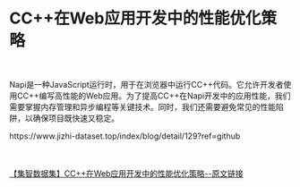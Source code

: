 <h1>CC++在Web应用开发中的性能优化策略</h1><br /><p>Napi是一种JavaScript运行时，用于在浏览器中运行CC++代码。它允许开发者使用CC++编写高性能的Web应用。为了提高CC++在Napi开发中的应用性能，我们需要掌握内存管理和异步编程等关键技术。同时，我们还需要避免常见的性能陷阱，以确保项目既快速又稳定。</p><p>https://www.jizhi-dataset.top/index/blog/detail/129?ref=github</p><br /><br /><a href="https://www.jizhi-dataset.top/index/blog/detail/129?ref=github" target="_blank">【集智数据集】CC++在Web应用开发中的性能优化策略--原文链接</a>